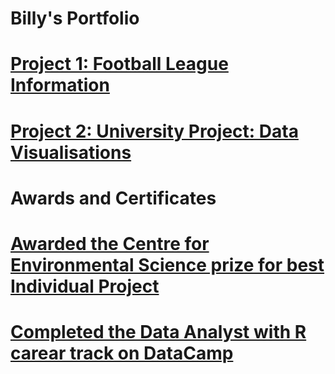 # Billy's Portfolio

# [Project 1: Football League Information](https://github.com/702BH/Football_Information/blob/master/football_league_info.md) 

# [Project 2: University Project: Data Visualisations](https://github.com/702BH/University-Project-Visualisations/blob/master/visulisations.md)



# Awards and Certificates
# [Awarded the Centre for Environmental Science prize for best Individual Project](https://github.com/702BH/Portfolio_test/blob/main/Awards%20and%20Certificates/CENTRE%20FOR%20ES%20PRIZE%20HOUSEMAN%20B.pdf)
# [Completed the Data Analyst with R carear track on DataCamp](https://github.com/702BH/Portfolio_test/blob/main/Awards%20and%20Certificates/data%20camp%20cert.pdf)
